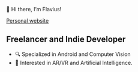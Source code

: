 👋 Hi there, I’m Flavius!

[Personal website](https://www.flaviusblador.com)

## Freelancer and Indie Developer
- 🔍 Specialized in Android and Computer Vision
- 👀 Interested in AR/VR and Artificial Intelligence.

<!---
FBLador/FBLador is a ✨ special ✨ repository because its `README.md` (this file) appears on your GitHub profile.
You can click the Preview link to take a look at your changes.
--->
